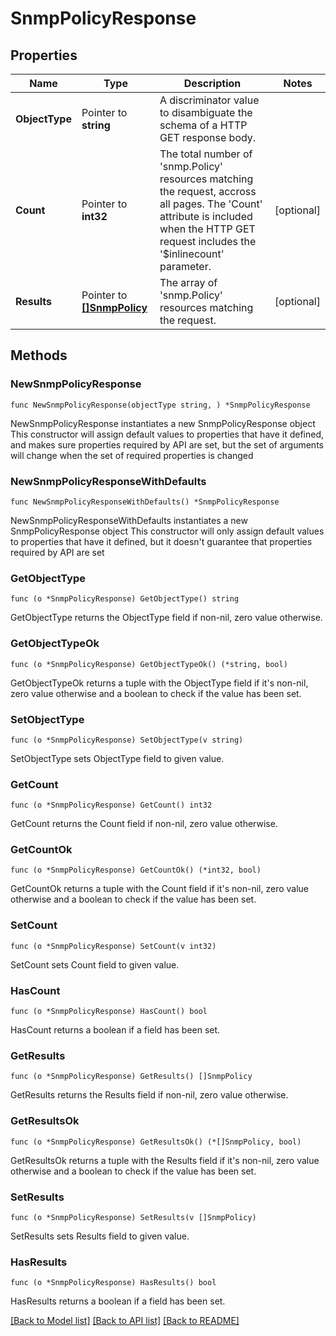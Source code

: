 # SnmpPolicyResponse

## Properties

Name | Type | Description | Notes
------------ | ------------- | ------------- | -------------
**ObjectType** | Pointer to **string** | A discriminator value to disambiguate the schema of a HTTP GET response body. | 
**Count** | Pointer to **int32** | The total number of &#39;snmp.Policy&#39; resources matching the request, accross all pages. The &#39;Count&#39; attribute is included when the HTTP GET request includes the &#39;$inlinecount&#39; parameter. | [optional] 
**Results** | Pointer to [**[]SnmpPolicy**](snmp.Policy.md) | The array of &#39;snmp.Policy&#39; resources matching the request. | [optional] 

## Methods

### NewSnmpPolicyResponse

`func NewSnmpPolicyResponse(objectType string, ) *SnmpPolicyResponse`

NewSnmpPolicyResponse instantiates a new SnmpPolicyResponse object
This constructor will assign default values to properties that have it defined,
and makes sure properties required by API are set, but the set of arguments
will change when the set of required properties is changed

### NewSnmpPolicyResponseWithDefaults

`func NewSnmpPolicyResponseWithDefaults() *SnmpPolicyResponse`

NewSnmpPolicyResponseWithDefaults instantiates a new SnmpPolicyResponse object
This constructor will only assign default values to properties that have it defined,
but it doesn't guarantee that properties required by API are set

### GetObjectType

`func (o *SnmpPolicyResponse) GetObjectType() string`

GetObjectType returns the ObjectType field if non-nil, zero value otherwise.

### GetObjectTypeOk

`func (o *SnmpPolicyResponse) GetObjectTypeOk() (*string, bool)`

GetObjectTypeOk returns a tuple with the ObjectType field if it's non-nil, zero value otherwise
and a boolean to check if the value has been set.

### SetObjectType

`func (o *SnmpPolicyResponse) SetObjectType(v string)`

SetObjectType sets ObjectType field to given value.


### GetCount

`func (o *SnmpPolicyResponse) GetCount() int32`

GetCount returns the Count field if non-nil, zero value otherwise.

### GetCountOk

`func (o *SnmpPolicyResponse) GetCountOk() (*int32, bool)`

GetCountOk returns a tuple with the Count field if it's non-nil, zero value otherwise
and a boolean to check if the value has been set.

### SetCount

`func (o *SnmpPolicyResponse) SetCount(v int32)`

SetCount sets Count field to given value.

### HasCount

`func (o *SnmpPolicyResponse) HasCount() bool`

HasCount returns a boolean if a field has been set.

### GetResults

`func (o *SnmpPolicyResponse) GetResults() []SnmpPolicy`

GetResults returns the Results field if non-nil, zero value otherwise.

### GetResultsOk

`func (o *SnmpPolicyResponse) GetResultsOk() (*[]SnmpPolicy, bool)`

GetResultsOk returns a tuple with the Results field if it's non-nil, zero value otherwise
and a boolean to check if the value has been set.

### SetResults

`func (o *SnmpPolicyResponse) SetResults(v []SnmpPolicy)`

SetResults sets Results field to given value.

### HasResults

`func (o *SnmpPolicyResponse) HasResults() bool`

HasResults returns a boolean if a field has been set.


[[Back to Model list]](../README.md#documentation-for-models) [[Back to API list]](../README.md#documentation-for-api-endpoints) [[Back to README]](../README.md)



